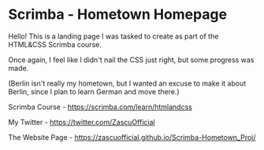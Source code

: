 # Scrimba - Hometown Homepage

Hello! This is a landing page I was tasked to create as part of the HTML&CSS Scrimba course.

Once again, I feel like I didn't nail the CSS just right, but some progress was made.

(Berlin isn't really my hometown, but I wanted an excuse to make it about Berlin, since I plan to learn German and move there.)

Scrimba Course - https://scrimba.com/learn/htmlandcss

My Twitter - https://twitter.com/ZascuOfficial

The Website Page - https://zascuofficial.github.io/Scrimba-Hometown_Proj/
